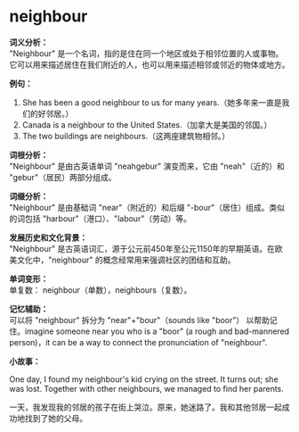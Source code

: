 # neighbour

**词义分析：**  
"Neighbour" 是一个名词，指的是住在同一个地区或处于相邻位置的人或事物。它可以用来描述居住在我们附近的人，也可以用来描述相邻或邻近的物体或地方。

  

**例句：**

  

1.  She has been a good neighbour to us for many years.（她多年来一直是我们的好邻居。）
2.  Canada is a neighbour to the United States.（加拿大是美国的邻国。）
3.  The two buildings are neighbours.（这两座建筑物相邻。）

  

**词根分析：**  
"Neighbour" 是由古英语单词 "neahgebur" 演变而来，它由 "neah"（近的）和 "gebur"（居民）两部分组成。

  

**词缀分析：**  
"Neighbour" 是由基础词 "near"（附近的）和后缀 "-bour"（居住）组成。类似的词包括 "harbour"（港口）、"labour"（劳动）等。

  

**发展历史和文化背景：**  
"Neighbour" 是古英语词汇，源于公元前450年至公元1150年的早期英语。在欧美文化中，"neighbour" 的概念经常用来强调社区的团结和互助。

  

**单词变形：**  
单复数： neighbour（单数），neighbours（复数）。

  

**记忆辅助：**  
可以将 "neighbour" 拆分为 "near"+"bour"（sounds like "boor"） 以帮助记住。imagine someone near you who is a "boor" (a rough and bad-mannered person)，it can be a way to connect the pronunciation of "neighbour".

  

**小故事：**

  

One day, I found my neighbour's kid crying on the street. It turns out; she was lost. Together with other neighbours, we managed to find her parents.

  

一天，我发现我的邻居的孩子在街上哭泣。原来，她迷路了。我和其他邻居一起成功地找到了她的父母。
